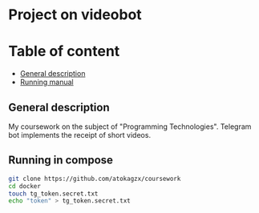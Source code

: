# Project on videobot
# Table of content
-  [General description](#general-description)
-  [Running manual](#manual)
## General description <a name="general-description"></a>

My coursework on the subject of "Programming Technologies". Telegram bot implements the receipt of short videos.

## Running in compose <a name="manual"></a>

```bash
git clone https://github.com/atokagzx/coursework
cd docker
touch tg_token.secret.txt
echo "token" > tg_token.secret.txt
```
